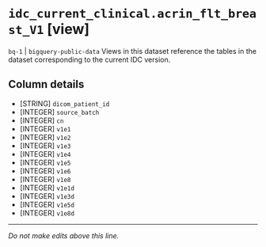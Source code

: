 # `idc_current_clinical.acrin_flt_breast_V1` [view]
`bq-1` | `bigquery-public-data`
Views in this dataset reference the tables in the dataset corresponding to the current IDC version.

## Column details
* [STRING]    `dicom_patient_id`
* [INTEGER]   `source_batch`
* [INTEGER]   `cn`
* [INTEGER]   `v1e1`
* [INTEGER]   `v1e2`
* [INTEGER]   `v1e3`
* [INTEGER]   `v1e4`
* [INTEGER]   `v1e5`
* [INTEGER]   `v1e6`
* [INTEGER]   `v1e8`
* [INTEGER]   `v1e1d`
* [INTEGER]   `v1e3d`
* [INTEGER]   `v1e5d`
* [INTEGER]   `v1e8d`

-------------------------------------------------------------------------------
*Do not make edits above this line.*
